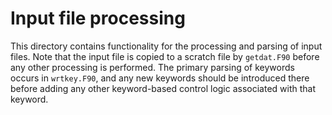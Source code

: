 # Input file processing

This directory contains functionality for the processing and parsing of input files. Note that
the input file is copied to a scratch file by `getdat.F90` before any other processing is performed.
The primary parsing of keywords occurs in `wrtkey.F90`, and any new keywords should be introduced
there before adding any other keyword-based control logic associated with that keyword.
